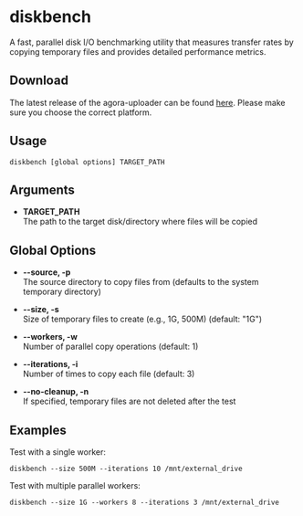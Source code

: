 # diskbench

A fast, parallel disk I/O benchmarking utility that measures transfer rates by copying temporary files and provides detailed performance metrics.

## Download
The latest release of the agora-uploader can be found [here](https://github.com/GyroTools/diskbench/releases/latest/). Please make sure you choose the correct platform.

## Usage

```
diskbench [global options] TARGET_PATH
```

## Arguments

- **TARGET_PATH**  
  The path to the target disk/directory where files will be copied

## Global Options

- **--source, -p**  
  The source directory to copy files from (defaults to the system temporary directory)

- **--size, -s**  
  Size of temporary files to create (e.g., 1G, 500M) (default: "1G")

- **--workers, -w**  
  Number of parallel copy operations (default: 1)

- **--iterations, -i**  
  Number of times to copy each file (default: 3)

- **--no-cleanup, -n**  
  If specified, temporary files are not deleted after the test

## Examples

Test with a single worker:

```
diskbench --size 500M --iterations 10 /mnt/external_drive
```

Test with multiple parallel workers:

```
diskbench --size 1G --workers 8 --iterations 3 /mnt/external_drive
```